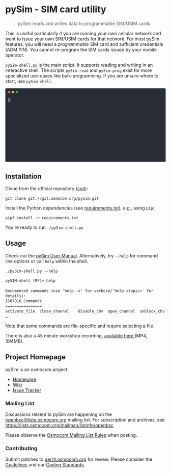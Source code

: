 pySim - SIM card utility
====================================================

> pySim reads and writes data to programmable SIM/USIM cards.

This is useful particularly if you are running your own cellular
network and want to issue your own SIM/USIM cards for that network.
For most pySim features, you will need a *programmable* SIM card and
sufficient credentials (ADM PIN). You cannot re-program the SIM cards
issued by your mobile operator.

`pySim-shell.py` is the main script. It supports reading and writing in
an interactive shell. The scripts `pySim-read` and `pySim-prog`
exist for more specialized use-cases like bulk-programming. If you are
unsure where to start, use `pySim-shell`.

![pySim-shell](./shell.svg)

Installation
------------

Clone from the official repository ([cgit](http://git.osmocom.org/pysim/)):
```
git clone git://git.osmocom.org/pysim.git
```

Install the Python dependencies (see [requirements.txt](./requirements.txt)), e.g., using `pip`:
```
pip3 install -r requirements.txt
```

You're ready to run `./pySim-shell.py`

Usage
-----

Check out the [pySim User Manual](https://people.osmocom.org/laforge/tmp/pysim-doc-test/html/). Alternatively, try `--help` for command line options or call `help` within the shell.
```
./pySim-shell.py --help
```

```
pySIM-shell (MF)> help

Documented commands (use 'help -v' for verbose/'help <topic>' for details):
ISO7816 Commands
================
activate_file  close_channel    disable_chv  open_channel  unblock_chv
…
```

Note that some commands are file-specific and require selecting a file.

There is also a 45 minute workshop recording,
[available here ](https://people.osmocom.org/tnt/osmodevcall/osmodevcall-20210409-laforge-pysim-shell_h264_420.mp4) (MP4, 394MB).


Project Homepage
----------------

pySim is an osmocom project.
* [Homepage](http://osmocom.org/projects/pysim)
* [Wiki](http://osmocom.org/projects/pysim/wiki)
* [Issue Tracker](http://osmocom.org/projects/pysim/issues)

### Mailing List

Discussions related to pySim are happening on the
openbsc@lists.osmocom.org mailing list. For subscription and archives, see
<https://lists.osmocom.org/mailman/listinfo/openbsc>

Please observe the [Osmocom Mailing List
Rules](https://osmocom.org/projects/cellular-infrastructure/wiki/Mailing_List_Rules)
when posting.

### Contributing
Submit patches to [gerrit.osmocom.org](https://gerrit.osmocom.org) for review. Please
consider the [Guidelines](https://osmocom.org/projects/cellular-infrastructure/wiki/Gerrit)
and our [Coding Standards](https://osmocom.org/projects/cellular-infrastructure/wiki/Coding_standards).
